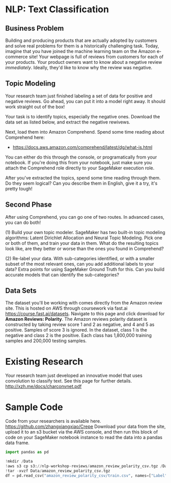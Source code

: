 # NLP: Text Classification

## Business Problem
Building and producing products that are actually adopted by customers and solve real problems for them is a historically challenging task. Today, imagine that you have joined the machine learning team on the Amazon e-commerce site! Your webpage is full of reviews from customers for each of your products. Your product owners want to know about a negative review *immediately*. Ideally, they'd like to know why the review was negative. 

## Topic Modeling
Your research team just finished labeling a set of data for positive and negative reviews. Go ahead, you can put it into a model right away. It should work straight out of the box!

Your task is to identify topics, especially the negative ones. Download the data set as listed below, and extract the negative rewivews.

Next, load them into Amazon Comprehend. Spend some time reading about Comprehend here:
- https://docs.aws.amazon.com/comprehend/latest/dg/what-is.html 

You can either do this through the console, or programatically from your notebook. If you're doing this from your notebook, just make sure you attach the Comprehend role directly to your SageMaker execution role. 

After you've extracted the topics, spend some time reading through them. Do they seem logical? Can you describe them in English, give it a try, it's pretty tough!

## Second Phase
After using Comprehend, you can go one of two routes. In advanced cases, you can do both!

(1) Build your own topic modeler. SageMaker has two built-in topic modeling algorithms: Latent Dirichlet Allocation and Neural Topic Modeling. Pick one or both of them, and train your data in them. What do the resulting topics look like, are they better or worse than the ones you found in Comprehend? 

(2) Re-label your data. With sub-categories identified, or with a smaller subset of the most relevant ones, can you add additional labels to your data? Extra points for using SageMaker Ground Truth for this. Can you build accurate models that can identify the sub-categories?


## Data Sets 
The dataset you'll be working with comes directly from the Amazon review site. This is hosted on AWS through coursework via fast.ai https://course.fast.ai/datasets. Navigate to this page and click download for **Amazon Reviews: Polarity**. The Amazon reviews polarity dataset is constructed by taking review score 1 and 2 as negative, and 4 and 5 as positive. Samples of score 3 is ignored. In the dataset, class 1 is the negative and class 2 is the positive. Each class has 1,800,000 training samples and 200,000 testing samples. 

# Existing Research 
Your research team just developed an innovative model that uses convolution to classify text. See this page for further details. http://xzh.me/docs/charconvnet.pdf 

# Sample Code 
Code from your researchers is available here. https://github.com/zhangxiangxiao/Crepe 
Download your data from the site, upload it to an s3 bucket via the AWS console, and then run this block of code on your SageMaker notebook instance to read the data into a pandas data frame. 

```python
import pandas as pd

!mkdir /Data
!aws s3 cp s3://nlp-workshop-reviews/amazon_review_polarity_csv.tgz /Data
!tar -xvzf Data/amazon_review_polarity_csv.tgz
df = pd.read_csv("amazon_review_polarity_csv/train.csv", names=["Label", "Title", "Review"])
```
